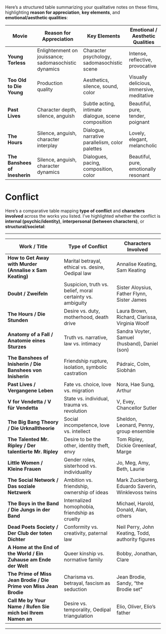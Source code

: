 Here’s a structured table summarizing your qualitative notes on these films, highlighting **reason for appreciation**, **key elements**, and **emotional/aesthetic qualities**:

| Movie                         | Reason for Appreciation                               | Key Elements                                        | Emotional / Aesthetic Qualities           |
| ----------------------------- | ----------------------------------------------------- | --------------------------------------------------- | ----------------------------------------- |
| **Young Torless**             | Enlightenment on jouissance; sadomasochistic dynamics | Character psychology, sadomasochistic scene         | Intense, reflective, provocative          |
| **Too Old to Die Young**      | Production quality                                    | Aesthetics, silence, sound, color                   | Visually delicious, immersive, meditative |
| **Past Lives**                | Character depth, silence, anguish                     | Subtle acting, intimate dialogue, scene composition | Beautiful, pure, tender, poignant         |
| **The Hours**                 | Silence, anguish, character interplay                 | Dialogue, narrative parallelism, color palettes     | Lovely, elegant, melancholic              |
| **The Banshees of Inesherin** | Silence, anguish, character dynamics                  | Dialogues, pacing, composition, color               | Beautiful, pure, emotionally resonant     |

# Conflict

Here’s a comparative table mapping **type of conflict** and **characters involved** across the works you listed. I’ve highlighted whether the conflict is **internal (psychic/identity)**, **interpersonal (between characters)**, or **structural/societal**:

---

| Work / Title                                                       | Type of Conflict                                           | Characters Involved                                |
| ------------------------------------------------------------------ | ---------------------------------------------------------- | -------------------------------------------------- |
| **How to Get Away with Murder (Annalise x Sam Keating)**           | Marital betrayal, ethical vs. desire, Oedipal law          | Annalise Keating, Sam Keating                      |
| **Doubt / Zweifeln**                                               | Suspicion, truth vs. belief, moral certainty vs. ambiguity | Sister Aloysius, Father Flynn, Sister James        |
| **The Hours / Die Stunden**                                        | Desire vs. duty, motherhood, death drive                   | Laura Brown, Richard, Clarissa, Virginia Woolf     |
| **Anatomy of a Fall / Anatomie eines Sturzes**                     | Truth vs. narrative, law vs. intimacy                      | Sandra Voyter, Samuel (husband), Daniel (son)      |
| **The Banshees of Inisherin / Die Banshees von Inisherin**         | Friendship rupture, isolation, symbolic castration         | Pádraic, Colm, Siobhán                             |
| **Past Lives / Vergangene Leben**                                  | Fate vs. choice, love vs. migration                        | Nora, Hae Sung, Arthur                             |
| **V for Vendetta / V für Vendetta**                                | State vs. individual, trauma vs. revolution                | V, Evey, Chancellor Sutler                         |
| **The Big Bang Theory / Die Urknalltheorie**                       | Social incompetence, love vs. intellect                    | Sheldon, Leonard, Penny, group ensemble            |
| **The Talented Mr. Ripley / Der talentierte Mr. Ripley**           | Desire to be the other, identity theft, envy               | Tom Ripley, Dickie Greenleaf, Marge                |
| **Little Women / Kleine Frauen**                                   | Gender roles, sisterhood vs. individuality                 | Jo, Meg, Amy, Beth, Laurie                         |
| **The Social Network / Das soziale Netzwerk**                      | Ambition vs. friendship, ownership of ideas                | Mark Zuckerberg, Eduardo Saverin, Winklevoss twins |
| **The Boys in the Band / Die Jungs in der Band**                   | Internalized homophobia, friendship as cruelty             | Michael, Harold, Donald, Alan, others              |
| **Dead Poets Society / Der Club der toten Dichter**                | Conformity vs. creativity, paternal law                    | Neil Perry, John Keating, Todd, authority figures  |
| **A Home at the End of the World / Ein Zuhause am Ende der Welt**  | Queer kinship vs. normative family                         | Bobby, Jonathan, Clare                             |
| **The Prime of Miss Jean Brodie / Die Prime von Miss Jean Brodie** | Charisma vs. betrayal, fascism as seduction                | Jean Brodie, Sandy, “the Brodie set”               |
| **Call Me by Your Name / Rufen Sie mich bei Ihrem Namen an**       | Desire vs. temporality, Oedipal triangulation              | Elio, Oliver, Elio’s father                        |

---

